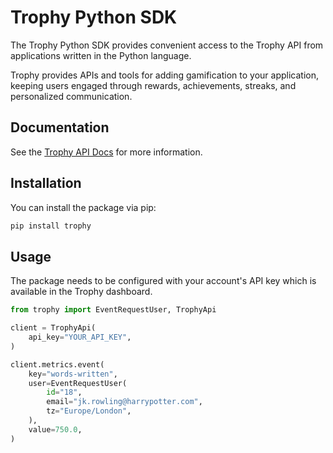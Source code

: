 # Trophy Python SDK

The Trophy Python SDK provides convenient access to the Trophy API from applications written in the
Python language. 

Trophy provides APIs and tools for adding gamification to your application, keeping users engaged 
through rewards, achievements, streaks, and personalized communication.

## Documentation

See the [Trophy API Docs](https://trophy.docs.buildwithfern.com/overview/introduction) for more
information.

## Installation

You can install the package via pip:

```bash
pip install trophy
```

## Usage

The package needs to be configured with your account's API key which is available in the Trophy
dashboard.

```python
from trophy import EventRequestUser, TrophyApi

client = TrophyApi(
    api_key="YOUR_API_KEY",
)

client.metrics.event(
    key="words-written",
    user=EventRequestUser(
        id="18",
        email="jk.rowling@harrypotter.com",
        tz="Europe/London",
    ),
    value=750.0,
)
```
